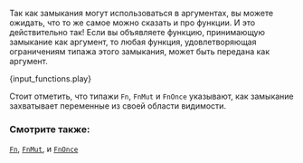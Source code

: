 Так как замыкания могут использоваться в аргументах, вы можете ожидать, что то
же самое можно сказать и про функции. И это действительно так! Если вы
объявляете функцию, принимающую замыкание как аргумент, то любая функция,
удовлетворяющая ограничениям типажа этого замыкания, может быть передана как
аргумент.

{input_functions.play}

Стоит отметить, что типажи `Fn`, `FnMut` и `FnOnce` указывают, как
замыкание захватывает переменные из своей области видимости.

### Смотрите также:

[`Fn`][fn], [`FnMut`][fn_mut], и [`FnOnce`][fn_once]

[fn]: http://doc.rust-lang.org/std/ops/trait.Fn.html
[fn_mut]: http://doc.rust-lang.org/std/ops/trait.FnMut.html
[fn_once]: http://doc.rust-lang.org/std/ops/trait.FnOnce.html
